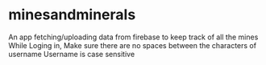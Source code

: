 # minesandminerals
An app fetching/uploading data from firebase to keep track of all the mines
While Loging in, Make sure there are no spaces between the characters of username
Username is case sensitive
